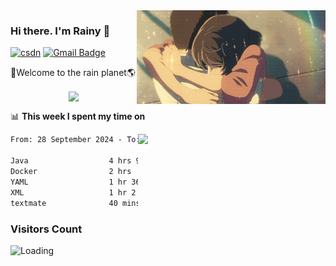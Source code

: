 <img  align='right' height="150" src="https://github.com/LikeRainDay/LikeRainDay/blob/master/pic/img_rain_1.gif?raw=true">



### Hi there. I'm Rainy :lemon:

[![csdn](https://img.shields.io/badge/-csdn-c14438?style=flat-square&logo=c&logoColor=white)](https://blog.csdn.net/qq_15807167)
[![Gmail Badge](https://img.shields.io/badge/-gmail-c14438?style=flat-square&logo=Gmail&logoColor=white&link=mailto:houshuai0816@gmail.com)](mailto:houshuai0816@gmail.com)

🚀Welcome to the rain planet🌎

<center>
<img align='center'  src="https://source.unsplash.com/user/rainyhehe/likes">
</center>

📊 **This week I spent my time on**

<img align='right'   width="300" src="https://github-readme-stats.vercel.app/api?username=LikeRainDay&show_icons=true&title_color=fff&icon_color=79ff97&text_color=9f9f9f&bg_color=151515&count_private=true">

<!--START_SECTION:waka-->

```txt
From: 28 September 2024 - To: 05 October 2024

Java                  4 hrs 9 mins    █████████░░░░░░░░░░░░░░░░   36.19 %
Docker                2 hrs           ████▒░░░░░░░░░░░░░░░░░░░░   17.53 %
YAML                  1 hr 36 mins    ███▓░░░░░░░░░░░░░░░░░░░░░   14.03 %
XML                   1 hr 2 mins     ██▒░░░░░░░░░░░░░░░░░░░░░░   09.15 %
textmate              40 mins         █▒░░░░░░░░░░░░░░░░░░░░░░░   05.83 %
```

<!--END_SECTION:waka-->

### Visitors Count
<img align="left" src = "https://profile-counter.glitch.me/LikeRainDay/count.svg" alt ="Loading">
